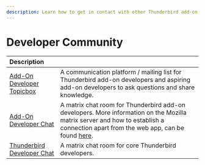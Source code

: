 ```yaml
---
description: Learn how to get in contact with other Thunderbird add-on developers.
---
```


# Developer Community

|                                                  Description |  |
| :--- | :--- |
| [Add-On Developer Topicbox](https://thunderbird.topicbox.com/groups/addons) | A communication platform / mailing list for Thunderbird add-on developers and aspiring add-on developers to ask questions and share knowledge. |
| [Add-On Developer Chat](https://chat.mozilla.org/#/room/#tb-addon-developers:mozilla.org) | A matrix chat room for Thunderbird add-on developers. More information on the Mozilla matrix server and how to establish a connection apart from the web app, can be found [here](https://wiki.mozilla.org/Matrix). |
| [Thunderbird Developer Chat](https://chat.mozilla.org/#/room/#maildev:mozilla.org) | A matrix chat room for core Thunderbird developers. |

